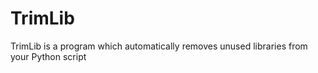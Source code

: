 # TrimLib
TrimLib is a program which automatically removes unused libraries from your Python script
